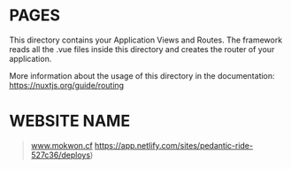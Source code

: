 # PAGES

This directory contains your Application Views and Routes.
The framework reads all the .vue files inside this directory and creates the router of your application.

More information about the usage of this directory in the documentation:
https://nuxtjs.org/guide/routing


# WEBSITE NAME

>www.mokwon.cf
>https://app.netlify.com/sites/pedantic-ride-527c36/deploys)
>